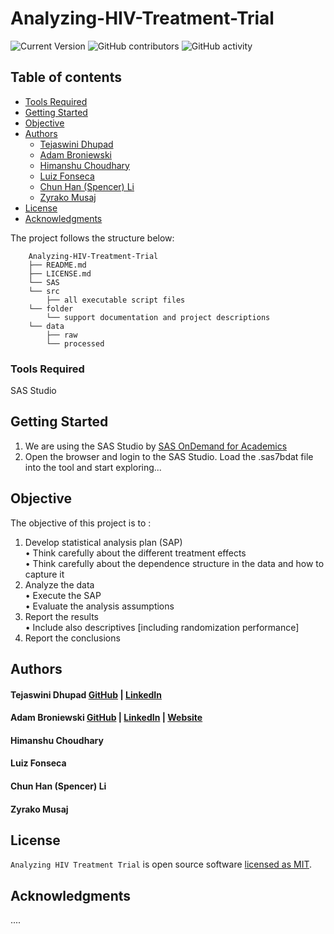 # Analyzing-HIV-Treatment-Trial

![Current Version](https://img.shields.io/badge/version-v0.5-blue)
![GitHub contributors](https://img.shields.io/github/contributors/tejaswinidhupad/Analyzing-HIV-Treatment-Trial)
![GitHub activity](https://img.shields.io/github/commit-activity/w/tejaswinidhupad/Analyzing-HIV-Treatment-Trial?logoColor=brightgreen)

## Table of contents

- [Tools Required](#tools-required)
- [Getting Started](#getting-started)
- [Objective](#objective)
- [Authors](#authors)
  - [Tejaswini Dhupad](#tejaswini-dhupad)
  - [Adam Broniewski](#adam-broniewski)
  - [Himanshu Choudhary](#himanshu-choudhary)
  - [Luiz Fonseca](#luiz-fonseca)
  - [Chun Han (Spencer) Li](#chun-han-spencer-li)
  - [Zyrako Musaj](#zyrako-musaj)
- [License](#license)
- [Acknowledgments](#acknowledgments)

The project follows the structure below:

```
	Analyzing-HIV-Treatment-Trial
	├── README.md
	├── LICENSE.md
	└── SAS
	└── src
		├── all executable script files
	└── folder
		└── support documentation and project descriptions
	└── data
		├── raw
		└── processed
```

### Tools Required
SAS Studio

## Getting Started

1. We are using the SAS Studio by [SAS OnDemand for Academics](https://welcome.oda.sas.com/home)
2. Open the browser and login to the SAS Studio. Load the .sas7bdat file into the tool and start exploring...

## Objective 
The objective of this project is to :
1. Develop statistical analysis plan (SAP) <br>
• Think carefully about the different treatment effects <br>
• Think carefully about the dependence structure in the data and how to capture it <br>
2. Analyze the data <br>
• Execute the SAP <br>
• Evaluate the analysis assumptions <br>
3. Report the results <br>
• Include also descriptives [including randomization performance] <br>
4. Report the conclusions 

## Authors

#### Tejaswini Dhupad [GitHub](https://github.com/tejaswinidhupad) | [LinkedIn](https://www.linkedin.com/in/tejaswinidhupad/) 
#### Adam Broniewski [GitHub](https://github.com/abroniewski) | [LinkedIn](https://www.linkedin.com/in/abroniewski/) | [Website](https://adambron.com) 
#### Himanshu Choudhary
#### Luiz Fonseca
#### Chun Han (Spencer) Li 
#### Zyrako Musaj

## License

`Analyzing HIV Treatment Trial` is open source software [licensed as MIT][license].

## Acknowledgments

....

[//]: #
[license]: https://github.com/tejaswinidhupad/LICENSE.md
